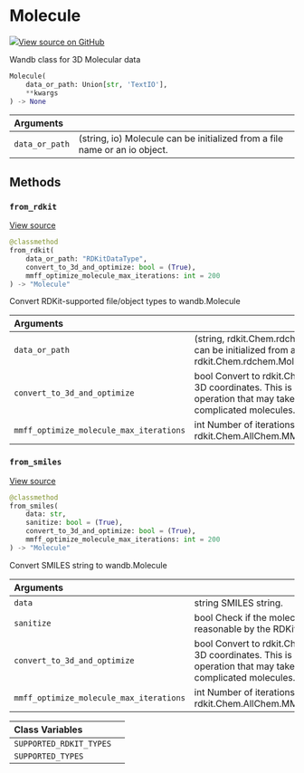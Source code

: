 # Molecule



[![](https://www.tensorflow.org/images/GitHub-Mark-32px.png)View source on GitHub](https://www.github.com/wandb/client/tree/v0.12.7/wandb/sdk/data_types.py#L862-L1064)



Wandb class for 3D Molecular data

```python
Molecule(
    data_or_path: Union[str, 'TextIO'],
    **kwargs
) -> None
```





| Arguments |  |
| :--- | :--- |
|  `data_or_path` |  (string, io) Molecule can be initialized from a file name or an io object. |



## Methods

<h3 id="from_rdkit"><code>from_rdkit</code></h3>

[View source](https://www.github.com/wandb/client/tree/v0.12.7/wandb/sdk/data_types.py#L928-L989)

```python
@classmethod
from_rdkit(
    data_or_path: "RDKitDataType",
    convert_to_3d_and_optimize: bool = (True),
    mmff_optimize_molecule_max_iterations: int = 200
) -> "Molecule"
```

Convert RDKit-supported file/object types to wandb.Molecule


| Arguments |  |
| :--- | :--- |
|  `data_or_path` |  (string, rdkit.Chem.rdchem.Mol) Molecule can be initialized from a file name or an rdkit.Chem.rdchem.Mol object. |
|  `convert_to_3d_and_optimize` |  bool Convert to rdkit.Chem.rdchem.Mol with 3D coordinates. This is an expensive operation that may take a long time for complicated molecules. |
|  `mmff_optimize_molecule_max_iterations` |  int Number of iterations to use in rdkit.Chem.AllChem.MMFFOptimizeMolecule |



<h3 id="from_smiles"><code>from_smiles</code></h3>

[View source](https://www.github.com/wandb/client/tree/v0.12.7/wandb/sdk/data_types.py#L991-L1025)

```python
@classmethod
from_smiles(
    data: str,
    sanitize: bool = (True),
    convert_to_3d_and_optimize: bool = (True),
    mmff_optimize_molecule_max_iterations: int = 200
) -> "Molecule"
```

Convert SMILES string to wandb.Molecule


| Arguments |  |
| :--- | :--- |
|  `data` |  string SMILES string. |
|  `sanitize` |  bool Check if the molecule is chemically reasonable by the RDKit's definition. |
|  `convert_to_3d_and_optimize` |  bool Convert to rdkit.Chem.rdchem.Mol with 3D coordinates. This is an expensive operation that may take a long time for complicated molecules. |
|  `mmff_optimize_molecule_max_iterations` |  int Number of iterations to use in rdkit.Chem.AllChem.MMFFOptimizeMolecule |







| Class Variables |  |
| :--- | :--- |
|  `SUPPORTED_RDKIT_TYPES`<a id="SUPPORTED_RDKIT_TYPES"></a> |   |
|  `SUPPORTED_TYPES`<a id="SUPPORTED_TYPES"></a> |   |

